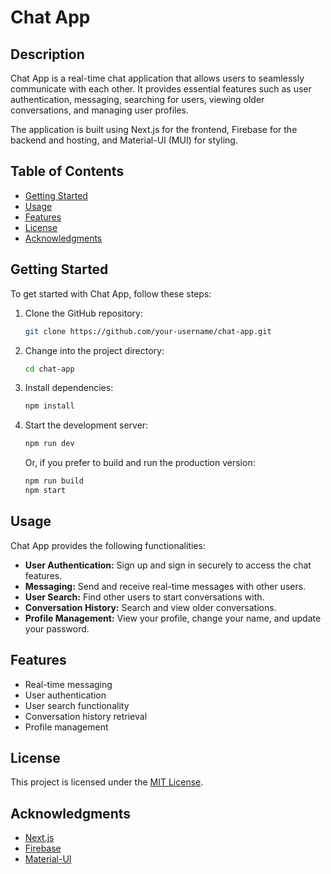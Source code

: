 # Chat App

## Description

Chat App is a real-time chat application that allows users to seamlessly communicate with each other. It provides essential features such as user authentication, messaging, searching for users, viewing older conversations, and managing user profiles.

The application is built using Next.js for the frontend, Firebase for the backend and hosting, and Material-UI (MUI) for styling.

## Table of Contents
- [Getting Started](#getting-started)
- [Usage](#usage)
- [Features](#features)
- [License](#license)
- [Acknowledgments](#acknowledgments)
## Getting Started

To get started with Chat App, follow these steps:

1. Clone the GitHub repository:

    ```bash
    git clone https://github.com/your-username/chat-app.git
    ```

2. Change into the project directory:

    ```bash
    cd chat-app
    ```

3. Install dependencies:

    ```bash
    npm install
    ```

4. Start the development server:

    ```bash
    npm run dev
    ```

    Or, if you prefer to build and run the production version:

    ```bash
    npm run build
    npm start
    ```

## Usage

Chat App provides the following functionalities:

- **User Authentication:** Sign up and sign in securely to access the chat features.
- **Messaging:** Send and receive real-time messages with other users.
- **User Search:** Find other users to start conversations with.
- **Conversation History:** Search and view older conversations.
- **Profile Management:** View your profile, change your name, and update your password.

## Features

- Real-time messaging
- User authentication
- User search functionality
- Conversation history retrieval
- Profile management

## License

This project is licensed under the [MIT License](LICENSE).

## Acknowledgments

- [Next.js](https://nextjs.org/)
- [Firebase](https://firebase.google.com/)
- [Material-UI](https://mui.com/)
